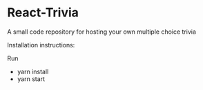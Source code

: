 # React-Trivia
A small code repository for hosting your own multiple choice trivia

Installation instructions:

Run

* yarn install
* yarn start
